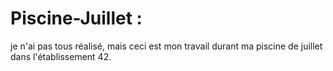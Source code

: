 # Piscine-Juillet :
je n'ai pas tous réalisé, mais ceci est mon travail durant ma piscine de juillet dans l'établissement 42.

